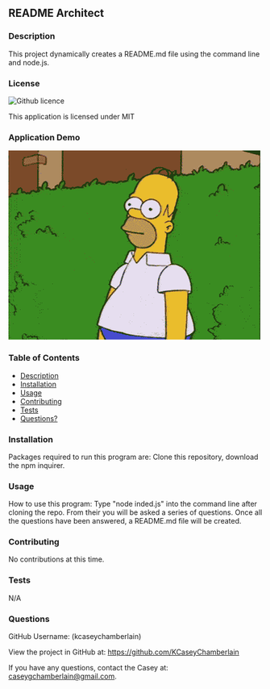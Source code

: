
## README Architect 

### Description
This project dynamically creates a README.md file using the command line and node.js.

### License
![Github licence](https://img.shields.io/badge/license-MIT-blue.svg)

This application is licensed under MIT

### Application Demo
![](./images/simp.gif)

### Table of Contents
- [Description](#description)
- [Installation](#installation)
- [Usage](#usage)
- [Contributing](#contributing)
- [Tests](#tests)
- [Questions?](#questions)


### Installation
Packages required to run this program are: Clone this repository, download the npm inquirer.

### Usage
How to use this program: Type "node inded.js" into the command line after cloning the repo. From their you will be asked a series of questions. Once all the questions have been answered, a README.md file will be created.

### Contributing
No contributions at this time.

### Tests
N/A

### Questions
GitHub Username: (kcaseychamberlain) 
    
View the project in GitHub at: https://github.com/KCaseyChamberlain
    
If you have any questions, contact the Casey at: caseygchamberlain@gmail.com.